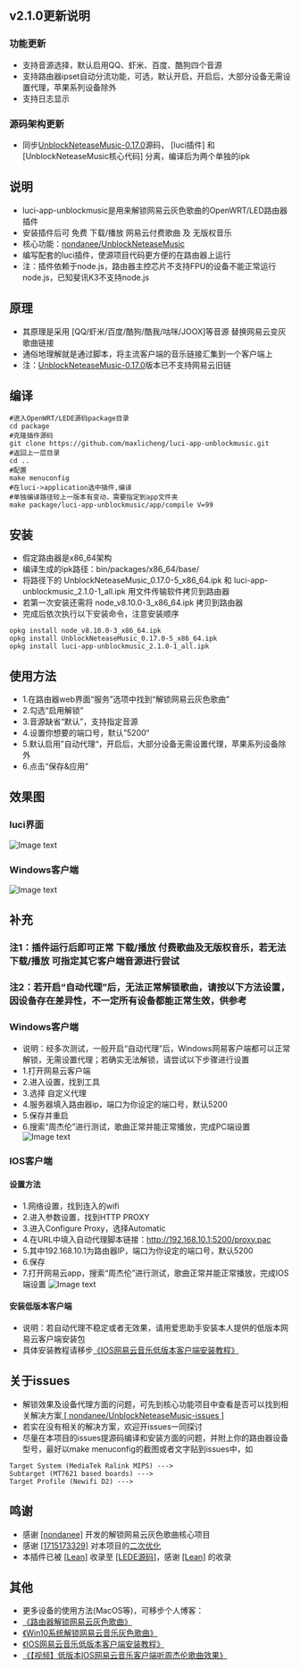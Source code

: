 ## v2.1.0更新说明
### 功能更新
- 支持音源选择，默认启用QQ、虾米、百度、酷狗四个音源
- 支持路由器ipset自动分流功能，可选，默认开启，开启后，大部分设备无需设置代理，苹果系列设备除外
- 支持日志显示

### 源码架构更新
- 同步[UnblockNeteaseMusic-0.17.0](https://github.com/nondanee/UnblockNeteaseMusic/releases)源码， [luci插件] 和 [UnblockNeteaseMusic核心代码] 分离，编译后为两个单独的ipk

## 说明
- luci-app-unblockmusic是用来解锁网易云灰色歌曲的OpenWRT/LED路由器插件
- 安装插件后可 免费 下载/播放 网易云付费歌曲 及 无版权音乐
- 核心功能：[nondanee/UnblockNeteaseMusic](https://github.com/nondanee/UnblockNeteaseMusic.git) 
- 编写配套的luci插件，使源项目代码更方便的在路由器上运行
- 注：插件依赖于node.js，路由器主控芯片不支持FPU的设备不能正常运行node.js，已知斐讯K3不支持node.js

## 原理
- 其原理是采用 [QQ/虾米/百度/酷狗/酷我/咕咪/JOOX]等音源 替换网易云变灰歌曲链接
- 通俗地理解就是通过脚本，将主流客户端的音乐链接汇集到一个客户端上
- 注：[UnblockNeteaseMusic-0.17.0](https://github.com/nondanee/UnblockNeteaseMusic/releases)版本已不支持网易云旧链

## 编译
```
#进入OpenWRT/LEDE源码package目录
cd package
#克隆插件源码
git clone https://github.com/maxlicheng/luci-app-unblockmusic.git
#返回上一层目录
cd ..
#配置
make menuconfig
#在luci->application选中插件,编译
#单独编译路径较上一版本有变动，需要指定到app文件夹
make package/luci-app-unblockmusic/app/compile V=99
```

## 安装
- 假定路由器是x86_64架构
- 编译生成的ipk路径：bin/packages/x86_64/base/
- 将路径下的 UnblockNeteaseMusic_0.17.0-5_x86_64.ipk 和 luci-app-unblockmusic_2.1.0-1_all.ipk 用文件传输软件拷贝到路由器
- 若第一次安装还需将 node_v8.10.0-3_x86_64.ipk 拷贝到路由器
- 完成后依次执行以下安装命令，注意安装顺序
```
opkg install node_v8.10.0-3_x86_64.ipk
opkg install UnblockNeteaseMusic_0.17.0-5_x86_64.ipk 
opkg install luci-app-unblockmusic_2.1.0-1_all.ipk
```

## 使用方法
- 1.在路由器web界面“服务”选项中找到“解锁网易云灰色歌曲”
- 2.勾选“启用解锁”
- 3.音源缺省“默认”，支持指定音源
- 4.设置你想要的端口号，默认”5200“
- 5.默认启用”自动代理“，开启后，大部分设备无需设置代理，苹果系列设备除外
- 6.点击“保存&应用”

## 效果图
### luci界面
![Image text](https://www.maxlicheng.com/wp-content/uploads/2019/07/views1.jpg)
### Windows客户端
![Image text](https://www.maxlicheng.com/wp-content/uploads/2019/07/views2.jpg)

## 补充
### 注1：插件运行后即可正常 下载/播放 付费歌曲及无版权音乐，若无法 下载/播放 可指定其它客户端音源进行尝试
### 注2：若开启“自动代理”后，无法正常解锁歌曲，请按以下方法设置，因设备存在差异性，不一定所有设备都能正常生效，供参考
### Windows客户端
- 说明：经多次测试，一般开启“自动代理”后，Windows网易客户端都可以正常解锁，无需设置代理；若确实无法解锁，请尝试以下步骤进行设置
- 1.打开网易云客户端
- 2.进入设置，找到工具
- 3.选择 自定义代理
- 4.服务器填入路由器ip，端口为你设定的端口号，默认5200
- 5.保存并重启
- 6.搜索“周杰伦”进行测试，歌曲正常并能正常播放，完成PC端设置
![Image text](http://www.maxlicheng.com/wp-content/uploads/2019/06/luci-1.jpg)
 
### IOS客户端
#### 设置方法
- 1.网络设置，找到连入的wifi
- 2.进入参数设置，找到HTTP PROXY
- 3.进入Configure Proxy，选择Automatic
- 4.在URL中填入自动代理脚本链接：http://192.168.10.1:5200/proxy.pac
- 5.其中192.168.10.1为路由器IP，端口为你设定的端口号，默认5200
- 6.保存
- 7.打开网易云app，搜索“周杰伦”进行测试，歌曲正常并能正常播放，完成IOS端设置
![Image text](http://www.maxlicheng.com/wp-content/uploads/2019/06/Luci-3.jpg)
#### 安装低版本客户端
- 说明：若自动代理不稳定或者无效果，请用爱思助手安装本人提供的低版本网易云客户端安装包
- 具体安装教程请移步[《IOS网易云音乐低版本客户端安装教程》](https://www.maxlicheng.com/github/590.html)

## 关于issues
- 解锁效果及设备代理方面的问题，可先到核心功能项目中查看是否可以找到相关解决方案[ [ nondanee/UnblockNeteaseMusic-issues ] ](https://github.com/nondanee/UnblockNeteaseMusic/issues)
- 若实在没有相关的解决方案，欢迎开issues一同探讨
- 尽量在本项目的issues提源码编译和安装方面的问题，并附上你的路由器设备型号，最好以make menuconfig的截图或者文字贴到issues中，如
```
Target System (MediaTek Ralink MIPS) --->
Subtarget (MT7621 based boards) --->
Target Profile (Newifi D2) --->
```

## 鸣谢
- 感谢 [[nondanee]](https://github.com/nondanee) 开发的解锁网易云灰色歌曲核心项目
- 感谢 [[1715173329]](https://github.com/1715173329) 对本项目的[二次优化](https://github.com/project-openwrt/luci-app-unblockmusic)
- 本插件已被 [[Lean]](https://github.com/coolsnowwolf) 收录至 [[LEDE源码]](https://github.com/coolsnowwolf/lede)，感谢 [[Lean]](https://github.com/coolsnowwolf) 的收录

## 其他 
- 更多设备的使用方法(MacOS等)，可移步个人博客：
- [《路由器解锁网易云灰色歌曲》](https://www.maxlicheng.com/github/232.html)
- [《Win10系统解锁网易云音乐灰色歌曲》](https://www.maxlicheng.com/github/197.html)
- [《IOS网易云音乐低版本客户端安装教程》](https://www.maxlicheng.com/github/590.html)
- [《【视频】低版本IOS网易云音乐客户端听周杰伦歌曲效果》](https://www.bilibili.com/video/av61511828/)



